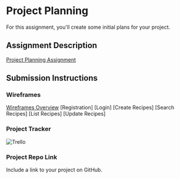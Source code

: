 # Project Planning
For this assignment, you'll create some initial plans for your project.

## Assignment Description
[Project Planning Assignment](https://education.launchcode.org/liftoff/modules/assignments/project-planning)

## Submission Instructions

### Wireframes
[Wireframes Overview](https://miro.com/app/board/uXjVPHZazTM=/)
[Registration]
[Login]
[Create Recipes]
[Search Recipes]
[List Recipes]
[Update Recipes]



### Project Tracker
![Trello](https://trello.com/b/xchiE6wX/liftoff-project-cocktail-library)

### Project Repo Link

Include a link to your project on GitHub.
